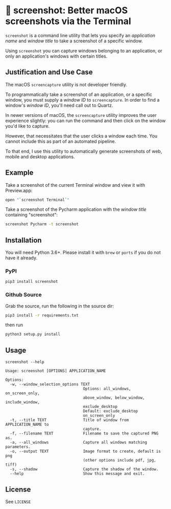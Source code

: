 # 📸 screenshot: Better macOS screenshots via the Terminal

`screenshot` is a command line utility that lets you specify an *application name* and *window title* to take a screenshot of a specific window.

Using `screenshot` you can capture windows belonging to an application, or only an application's windows with certain titles.

## Justification and Use Case
The macOS `screencapture` utility is not developer friendly. 

To programmatically take a screenshot of an application, or a specific window, you must supply a *window ID* to `screencapture`.
In order to find a window's *window ID*, you'll need call out to Quartz.

In newer versions of macOS, the `screencapture` utility improves the user experience slightly: you can run the command and then click on the window you'd like to capture.

However, that necessitates that the user clicks a window each time. You cannot include this as part of an automated pipeline.

To that end, I use this utility to automatically generate screenshots of web, mobile and desktop applications.

## Example
Take a screenshot of the current Terminal window and view it with Preview.app:
```bash
open "`screenshot Terminal`"
```

Take a screenshot of the Pycharm application with the *window title* containing "screenshot":
```bash
screenshot Pycharm -t screenshot
```


## Installation
You will need Python 3.6+. Please install it with `brew` or `ports` if you do not have it already.

### PyPI
```bash
pip3 install screenshot
```

### Github Source
Grab the source, run the following in the source dir:
```bash
pip3 install -r requirements.txt
```

then run
```bash
python3 setup.py install
```

## Usage
`screenshot --help`

```
Usage: screenshot [OPTIONS] APPLICATION_NAME

Options:
  -w, --window_selection_options TEXT
                                  Options: all_windows, on_screen_only,
                                  above_window, below_window, include_window,
                                  exclude_desktop
                                  Default: exclude_desktop
                                  on_screen_only
  -t, --title TEXT                Title of window from APPLICATION_NAME to
                                  capture.
  -f, --filename TEXT             Filename to save the captured PNG as.
  -a, --all_windows               Capture all windows matching parameters.
  -o, --output TEXT               Image format to create, default is png
                                  (other options include pdf, jpg, tiff)
  -s, --shadow                    Capture the shadow of the window.
  --help                          Show this message and exit.
```

## License
See `LICENSE`
